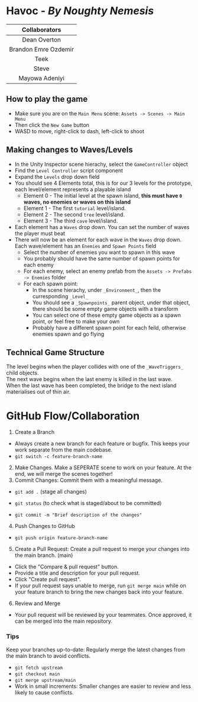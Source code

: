 # Havoc  -  *By Noughty Nemesis*

| Collaborators |
| :-----------: |
| Dean Overton |
| Brandon Emre Ozdemir |
| Teek |
| Steve |
| Mayowa Adeniyi |

## How to play the game
* Make sure you are on the `Main Menu` scene: `Assets -> Scenes -> Main Menu`
* Then click the `New Game` button
* WASD to move, right-click to dash, left-click to shoot

## Making changes to Waves/Levels

* In the Unity Inspector scene hierachy, select the `GameController` object
* Find the `Level Controller` script component
* Expand the `Levels` drop down field
* You should see 4 Elements total, this is for our 3 levels for the prototype, each level/element represents a playable island
    * Element 0 - The initial level at the spawn island, **this must have `0` waves, no enemies or waves on this island**
    * Element 1 - The first `tutorial` level/island. 
    * Element 2 - The second `tree` level/island. 
    * Element 3 - The third `cave` level/island.
* Each element has a `Waves` drop down. You can set the number of waves the player must beat
* There will now be an element for each wave in the `Waves` drop down. Each wave/element has an `Enemies` and `Spawn Points` field
    * Select the number of enemies you want to spawn in this wave
    * You probably should have the same number of spawn points for each enemy
    * For each enemy, select an enemy prefab from the `Assets -> Prefabs -> Enemies` folder
    * For each spawn point:
        * In the scene hierachy, under `_Environment_`, then the curresponding `_Level_`
        * You should see a `_Spawnpoints_` parent object, under that object, there should be some empty game objects with a transform
        * You can select one of these empty game objects as a spawn point, or feel free to make your own
        * Probably have a different spawn point for each feild, otherwise enemies spawn and go flying

## Technical Game Structure

The level begins when the player collides with one of the `_WaveTriggers_` child objects.\
The next wave begins when the last enemy is killed in the last wave.\
When the last wave has been completed, the bridge to the next island materialises out of thin air. 


# GitHub Flow/Collaboration
1. Create a Branch
- Always create a new branch for each feature or bugfix. This keeps your work separate from the main codebase.
- ```git switch -c feature-branch-name```

2. Make Changes. Make a SEPERATE scene to work on your feature. At the end, we will merge the scenes together!
3. Commit Changes: Commit them with a meaningful message.

- ```git add .``` (stage all changes)

- ```git status``` (to check what is staged/about to be committed)

- ```git commit -m "Brief description of the changes"```

4. Push Changes to GitHub
- ```git push origin feature-branch-name```

5. Create a Pull Request: Create a pull request to merge your changes into the main branch. (main)
- Click the "Compare & pull request" button.
- Provide a title and description for your pull request.
- Click "Create pull request".
- If your pull request says unable to merge, run ```git merge main``` while on your feature branch to bring the new changes back into your feature.

6. Review and Merge
- Your pull request will be reviewed by your teammates. Once approved, it can be merged into the main repository.

### Tips
Keep your branches up-to-date: Regularly merge the latest changes from the main branch to avoid conflicts.

- ```git fetch upstream```
- ```git checkout main```
- ```git merge upstream/main```
- Work in small increments: Smaller changes are easier to review and less likely to cause conflicts.
